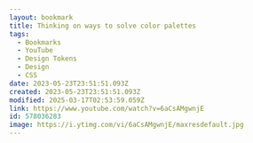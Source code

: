 ```yaml
---
layout: bookmark
title: Thinking on ways to solve color palettes
tags:
  - Bookmarks
  - YouTube
  - Design Tokens
  - Design
  - CSS
date: 2023-05-23T23:51:51.093Z
created: 2023-05-23T23:51:51.093Z
modified: 2025-03-17T02:53:59.059Z
link: https://www.youtube.com/watch?v=6aCsAMgwnjE
id: 578036283
image: https://i.ytimg.com/vi/6aCsAMgwnjE/maxresdefault.jpg
---
```

